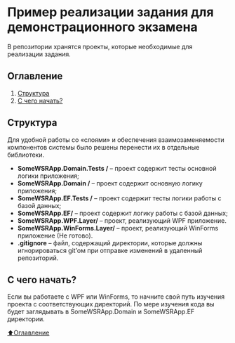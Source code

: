 # Пример реализации задания для демонстрационного экзамена
В репозитории хранятся проекты, которые необходимые для реализации задания.

## Оглавление

1. [Структура](#Структура)
2. [С чего начать?](#С-чего-начать)

## Структура
Для удобной работы со «слоями» и обеспечения взаимозаменяемости компонентов системы было решены перенести их в отдельные библиотеки.
* **SomeWSRApp.Domain.Tests /** – проект содержит тесты основной логики приложения;
* **SomeWSRApp.Domain /** – проект содержит основную логику приложения;
* **SomeWSRApp.EF.Tests /** – проект содержит тесты логики работы с базой данных;
* **SomeWSRApp.EF/** – проект содержит логику работы с базой данных;
* **SomeWSRApp.WPF.Layer/** – проект, реализующий WPF приложение.
* **SomeWSRApp.WinForms.Layer/** – проект, реализующий WinForms приложение (Не готово).
* **.gitignore** – файл, содержащий директории, которые должны игнорироваться git’ом при отправке изменений в удаленный репозиторий.



## С чего начать?
Если вы работаете с WPF или WinForms, то начните свой путь изучения проекта с соответствующих директорий. По мере изучения кода вы будет заглядывать в SomeWSRApp.Domain и SomeWSRApp.EF директории.

[:arrow_up:Оглавление](#Оглавление)